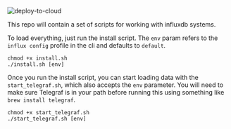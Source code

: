 ![deploy-to-cloud](https://github.com/russorat/influxdb-gitops/workflows/deploy-to-cloud/badge.svg)

This repo will contain a set of scripts for working with influxdb systems.


To load everything, just run the install script. The `env` param refers to the `influx config` profile in the cli and defaults to `default`.
```
chmod +x install.sh
./install.sh [env]
```

Once you run the install script, you can start loading data with the `start_telegraf.sh`, which also accepts the `env` parameter. You will need to make sure Telegraf is in your path before running this using something like `brew install telegraf`.
```
chmod +x start_telegraf.sh
./start_telegraf.sh [env]
```

